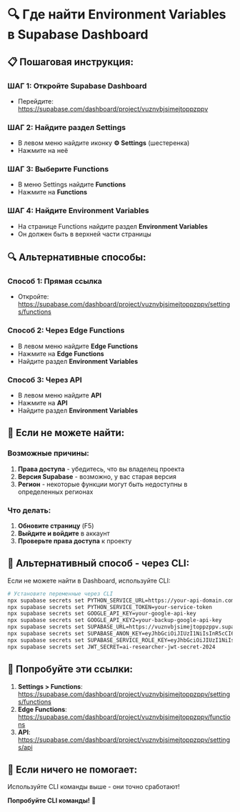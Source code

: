 # 🔍 Где найти Environment Variables в Supabase Dashboard

## 📋 **Пошаговая инструкция:**

### **ШАГ 1: Откройте Supabase Dashboard**
- Перейдите: https://supabase.com/dashboard/project/vuznvbjsimejtoppzppv

### **ШАГ 2: Найдите раздел Settings**
- В левом меню найдите иконку **⚙️ Settings** (шестеренка)
- Нажмите на неё

### **ШАГ 3: Выберите Functions**
- В меню Settings найдите **Functions**
- Нажмите на **Functions**

### **ШАГ 4: Найдите Environment Variables**
- На странице Functions найдите раздел **Environment Variables**
- Он должен быть в верхней части страницы

## 🔍 **Альтернативные способы:**

### **Способ 1: Прямая ссылка**
- Откройте: https://supabase.com/dashboard/project/vuznvbjsimejtoppzppv/settings/functions

### **Способ 2: Через Edge Functions**
- В левом меню найдите **Edge Functions**
- Нажмите на **Edge Functions**
- Найдите раздел **Environment Variables**

### **Способ 3: Через API**
- В левом меню найдите **API**
- Нажмите на **API**
- Найдите раздел **Environment Variables**

## 🚨 **Если не можете найти:**

### **Возможные причины:**
1. **Права доступа** - убедитесь, что вы владелец проекта
2. **Версия Supabase** - возможно, у вас старая версия
3. **Регион** - некоторые функции могут быть недоступны в определенных регионах

### **Что делать:**
1. **Обновите страницу** (F5)
2. **Выйдите и войдите** в аккаунт
3. **Проверьте права доступа** к проекту

## 🔧 **Альтернативный способ - через CLI:**

Если не можете найти в Dashboard, используйте CLI:

```bash
# Установите переменные через CLI
npx supabase secrets set PYTHON_SERVICE_URL=https://your-api-domain.com
npx supabase secrets set PYTHON_SERVICE_TOKEN=your-service-token
npx supabase secrets set GOOGLE_API_KEY=your-google-api-key
npx supabase secrets set GOOGLE_API_KEY2=your-backup-google-api-key
npx supabase secrets set SUPABASE_URL=https://vuznvbjsimejtoppzppv.supabase.co
npx supabase secrets set SUPABASE_ANON_KEY=eyJhbGciOiJIUzI1NiIsInR5cCI6IkpXVCJ9.eyJpc3MiOiJzdXBhYmFzZSIsInJlZiI6InZ1em52YmpzaW1lanRvcHB6cHB2Iiwicm9sZSI6ImFub24iLCJpYXQiOjE3NTUyNTI3NTAsImV4cCI6MjA3MDgyODc1MH0.P8MDGDQIGoHObgRBFdeFWvbVjsShqOGcGhKEMRa-8B4
npx supabase secrets set SUPABASE_SERVICE_ROLE_KEY=eyJhbGciOiJIUzI1NiIsInR5cCI6IkpXVCJ9.eyJpc3MiOiJzdXBhYmFzZSIsInJlZiI6InZ1em52YmpzaW1lanRvcHB6cHB2Iiwicm9sZSI6InNlcnZpY2Vfcm9sZSIsImlhdCI6MTc1NTI1Mjc1MCwiZXhwIjoyMDcwODI4NzUwfQ.kpUbkTvP5Lrsk6Tw5Km3WbWXfwHkg69b1H_1YMyAdIM
npx supabase secrets set JWT_SECRET=ai-researcher-jwt-secret-2024
```

## 🎯 **Попробуйте эти ссылки:**

1. **Settings > Functions**: https://supabase.com/dashboard/project/vuznvbjsimejtoppzppv/settings/functions
2. **Edge Functions**: https://supabase.com/dashboard/project/vuznvbjsimejtoppzppv/functions
3. **API**: https://supabase.com/dashboard/project/vuznvbjsimejtoppzppv/settings/api

## 🚀 **Если ничего не помогает:**

Используйте CLI команды выше - они точно сработают!

**Попробуйте CLI команды!** 🔧
